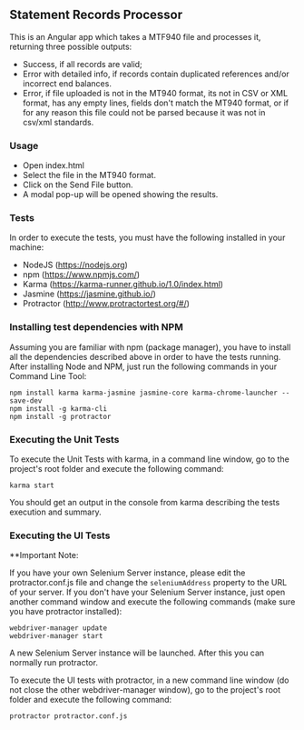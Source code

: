 ## Statement Records Processor

This is an Angular app which takes a MTF940 file and processes it, returning three possible outputs:

* Success, if all records are valid;
* Error with detailed info, if records contain duplicated references and/or incorrect end balances.
* Error, if file uploaded is not in the MT940 format, its not in CSV or XML format, has any empty lines, fields don't match the MT940 format, or if for any reason this file could not be parsed because it was not in csv/xml standards.

### Usage

* Open index.html
* Select the file in the MT940 format.
* Click on the Send File button.
* A modal pop-up will be opened showing the results.

### Tests

In order to execute the tests, you must have the following installed in your machine:

* NodeJS (https://nodejs.org)
* npm (https://www.npmjs.com/)
* Karma (https://karma-runner.github.io/1.0/index.html)
* Jasmine (https://jasmine.github.io/)
* Protractor (http://www.protractortest.org/#/)

### Installing test dependencies with NPM

Assuming you are familiar with npm (package manager), you have to install all the dependencies described above in order to have the tests running. After installing Node and NPM, just run the following commands in your Command Line Tool:

    npm install karma karma-jasmine jasmine-core karma-chrome-launcher --save-dev
    npm install -g karma-cli
    npm install -g protractor

### Executing the Unit Tests

To execute the Unit Tests with karma, in a command line window, go to the project's root folder and execute the following command:

    karma start
    
You should get an output in the console from karma describing the tests execution and summary.

### Executing the UI Tests
    
**Important Note:

If you have your own Selenium Server instance, please edit the protractor.conf.js file and change the `seleniumAddress` property to the URL of your server. If you don't have your Selenium Server instance, just open another command window and execute the following commands (make sure you have protractor installed):

    webdriver-manager update
    webdriver-manager start
    
A new Selenium Server instance will be launched. After this you can normally run protractor.
    
To execute the UI tests with protractor, in a new command line window (do not close the other webdriver-manager window), go to the project's root folder and execute the following command:

    protractor protractor.conf.js
    

